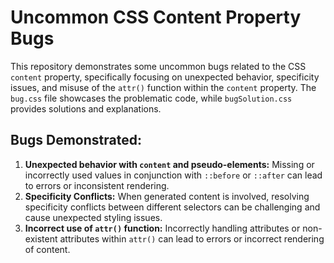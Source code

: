 # Uncommon CSS Content Property Bugs

This repository demonstrates some uncommon bugs related to the CSS `content` property, specifically focusing on unexpected behavior, specificity issues, and misuse of the `attr()` function within the `content` property.  The `bug.css` file showcases the problematic code, while `bugSolution.css` provides solutions and explanations.

## Bugs Demonstrated:

1. **Unexpected behavior with `content` and pseudo-elements:**  Missing or incorrectly used values in conjunction with `::before` or `::after` can lead to errors or inconsistent rendering.
2. **Specificity Conflicts:** When generated content is involved, resolving specificity conflicts between different selectors can be challenging and cause unexpected styling issues.
3. **Incorrect use of `attr()` function:** Incorrectly handling attributes or non-existent attributes within `attr()` can lead to errors or incorrect rendering of content.